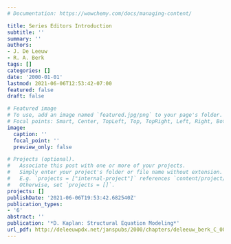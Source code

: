 ```yaml
---
# Documentation: https://wowchemy.com/docs/managing-content/

title: Series Editors Introduction
subtitle: ''
summary: ''
authors:
- J. De Leeuw
- R. A. Berk
tags: []
categories: []
date: '2000-01-01'
lastmod: 2021-06-06T12:53:42-07:00
featured: false
draft: false

# Featured image
# To use, add an image named `featured.jpg/png` to your page's folder.
# Focal points: Smart, Center, TopLeft, Top, TopRight, Left, Right, BottomLeft, Bottom, BottomRight.
image:
  caption: ''
  focal_point: ''
  preview_only: false

# Projects (optional).
#   Associate this post with one or more of your projects.
#   Simply enter your project's folder or file name without extension.
#   E.g. `projects = ["internal-project"]` references `content/project/deep-learning/index.md`.
#   Otherwise, set `projects = []`.
projects: []
publishDate: '2021-06-06T19:53:42.682540Z'
publication_types:
- '6'
abstract: ''
publication: '*D. Kaplan: Structural Equation Modeling*'
url_pdf: http://deleeuwpdx.net/janspubs/2000/chapters/deleeuw_berk_C_00.pdf
---
```

